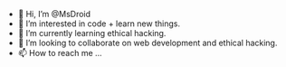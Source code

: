 - 👋 Hi, I’m @MsDroid
- 👀 I’m interested in code + learn new things.
- 🌱 I’m currently learning ethical hacking.
- 💞️ I’m looking to collaborate on web development and ethical hacking.
- 📫 How to reach me ...

<!---
MsDroid/MsDroid is a ✨ special ✨ repository because its `README.md` (this file) appears on your GitHub profile.
You can click the Preview link to take a look at your changes.
--->
